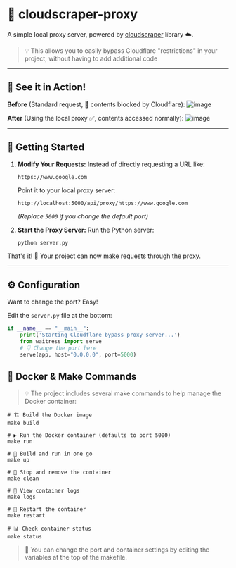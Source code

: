 # 👻 cloudscraper-proxy

A simple local proxy server, powered by [cloudscraper](https://github.com/VeNoMouS/cloudscraper) library ☁️.
> 💡 This allows you to easily bypass Cloudflare "restrictions" in your project, without having to add additional code

---

## 👀 See it in Action!

**Before** (Standard request, 🧱 contents blocked by Cloudflare):
![image](https://github.com/user-attachments/assets/3ce7e244-8084-4e67-a904-e5a18d229899)

**After** (Using the local proxy ✅, contents accessed normally):
![image](https://github.com/user-attachments/assets/1b282213-6646-4011-abf0-5c19dc3de6d7)

---

## 🚀 Getting Started

1.  **Modify Your Requests:**
    Instead of directly requesting a URL like:
    ```
    https://www.google.com
    ```
    Point it to your local proxy server:
    ```
    http://localhost:5000/api/proxy/https://www.google.com
    ```
    *(Replace `5000` if you change the default port)*

2.  **Start the Proxy Server:**
    Run the Python server:
    ```bash
    python server.py
    ```

That's it! 🎉 Your project can now make requests through the proxy.

---

## ⚙️ Configuration

Want to change the port? Easy!

Edit the `server.py` file at the bottom:
```python
if __name__ == "__main__":
    print('Starting Cloudflare bypass proxy server...')
    from waitress import serve
    # 👇 Change the port here
    serve(app, host="0.0.0.0", port=5000)
```

## 🐳 Docker & Make Commands
> 💡 The project includes several make commands to help manage the Docker container:
```
# 🏗️ Build the Docker image
make build

# ▶️ Run the Docker container (defaults to port 5000)
make run

# 🚀 Build and run in one go
make up

# 🛑 Stop and remove the container
make clean

# 📜 View container logs
make logs

# 🔄 Restart the container
make restart

# 📊 Check container status
make status
```
> 🔧 You can change the port and container settings by editing the variables at the top of the makefile.
